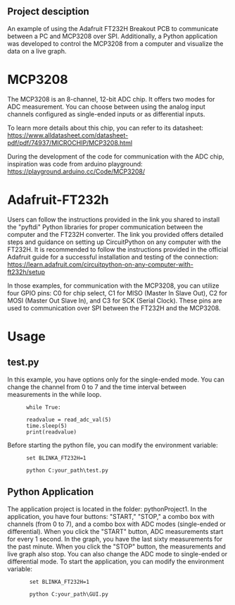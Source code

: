 ## Project desciption
An example of using the Adafruit FT232H Breakout PCB to communicate between a PC and MCP3208 over SPI. Additionally, a Python application was developed to control the MCP3208 from a computer and visualize the data on a live graph.

MCP3208
=======
The MCP3208 is an 8-channel, 12-bit ADC chip. It offers two modes for ADC measurement. You can choose between using the analog input channels configured as single-ended inputs or as differential inputs.

To learn more details about this chip, you can refer to its datasheet:
https://www.alldatasheet.com/datasheet-pdf/pdf/74937/MICROCHIP/MCP3208.html

During the development of the code for communication with the ADC chip, inspiration was code from arduino playground: https://playground.arduino.cc/Code/MCP3208/

Adafruit-FT232h
=======
Users can follow the instructions provided in the link you shared to install the "pyftdi" Python libraries for proper communication between the computer and the FT232H converter. The link you provided offers detailed steps and guidance on setting up CircuitPython on any computer with the FT232H. It is recommended to follow the instructions provided in the official Adafruit guide for a successful installation and testing of the connection:
https://learn.adafruit.com/circuitpython-on-any-computer-with-ft232h/setup

In those examples, for communication with the MCP3208, you can utilize four GPIO pins: C0 for chip select, C1 for MISO (Master In Slave Out), C2 for MOSI (Master Out Slave In), and C3 for SCK (Serial Clock). These pins are used to communication over SPI between the FT232H and the MCP3208.

Usage
=======

## test.py
  In this example, you have options only for the single-ended mode. You can change the channel from 0 to 7 and the time interval between measurements in the while loop.
  
          while True:

          readvalue = read_adc_val(5)
          time.sleep(5)
          print(readvalue)
          
  Before starting the python file, you can modify the environment variable:
   
          set BLINKA_FT232H=1
                
          python C:your_path\test.py
   
 
## Python Application

The application project is located in the folder: pythonProject1. In the application, you have four buttons: "START," "STOP," a combo box with channels (from 0 to 7), and a combo box with ADC modes (single-ended or differential). When you click the "START" button, ADC measurements start for every 1 second. In the graph, you have the last sixty measurements for the past minute. When you click the "STOP" button, the measurements and live graph also stop. You can also change the ADC mode to single-ended or differential mode.
To start the application, you can modify the environment variable:

           set BLINKA_FT232H=1
                
           python C:your_path\GUI.py

